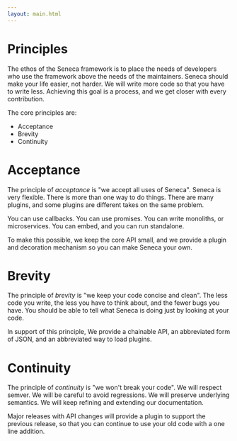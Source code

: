 ```yaml
---
layout: main.html
---
```



# Principles

The ethos of the Seneca framework is to place the needs of developers
who use the framework above the needs of the maintainers. Seneca
should make your life easier, not harder. We will write more code so
that you have to write less. Achieving this goal is a process, and we
get closer with every contribution.

The core principles are:

   * Acceptance
   * Brevity
   * Continuity


# Acceptance

The principle of _acceptance_ is "we accept all uses of
Seneca". Seneca is very flexible. There is more than one way to do
things. There are many plugins, and some plugins are different takes
on the same problem.

You can use callbacks. You can use promises. You can write monoliths, or
microservices. You can embed, and you can run standalone.

To make this possible, we keep the core API small, and we provide a
plugin and decoration mechanism so you can make Seneca your own.


# Brevity

The principle of _brevity_ is "we keep your code concise and
clean". The less code you write, the less you have to think about, and
the fewer bugs you have. You should be able to tell what Seneca is
doing just by looking at your code.

In support of this principle, We provide a chainable API, an
abbreviated form of JSON, and an abbreviated way to load plugins.


# Continuity

The principle of _continuity_ is "we won't break your code". We will
respect semver. We will be careful to avoid regressions. We will
preserve underlying semantics. We will keep refining and extending our
documentation.

Major releases with API changes will provide a plugin to support the
previous release, so that you can continue to use your old code with a
one line addition.






